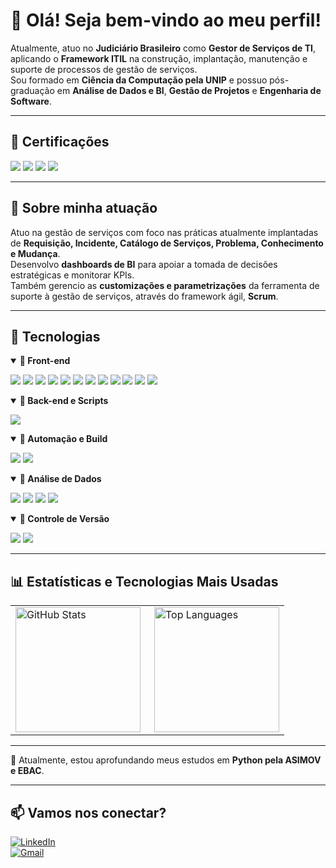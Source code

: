 # 👋 Olá! Seja bem-vindo ao meu perfil!

Atualmente, atuo no **Judiciário Brasileiro** como **Gestor de Serviços de TI**, aplicando o **Framework ITIL** na construção, implantação, manutenção e suporte de processos de gestão de serviços.  
Sou formado em **Ciência da Computação pela UNIP** e possuo pós-graduação em **Análise de Dados e BI**, **Gestão de Projetos** e **Engenharia de Software**.

---

## 📌 Certificações

<p>
  <img src="https://img.shields.io/badge/ITIL%20V3-Foundation-blue" />
  <img src="https://img.shields.io/badge/ITIL%20V3-OSA-blue" />
  <img src="https://img.shields.io/badge/CTFL-Certified%20Tester-orange" />
  <img src="https://img.shields.io/badge/Scrum-Master-green" />
</p>

---

## 💼 Sobre minha atuação

Atuo na gestão de serviços com foco nas práticas atualmente implantadas de **Requisição, Incidente, Catálogo de Serviços, Problema, Conhecimento e Mudança**.  
Desenvolvo **dashboards de BI** para apoiar a tomada de decisões estratégicas e monitorar KPIs.  
Também gerencio as **customizações e parametrizações** da ferramenta de suporte à gestão de serviços, através do framework ágil, **Scrum**.

---

## 🚀 Tecnologias

<details open>
<summary><strong>🔹 Front-end</strong></summary>

<p>
  <img src="https://img.shields.io/badge/CSS3-%231572B6.svg?style=flat&logo=css3&logoColor=white" />
  <img src="https://img.shields.io/badge/JavaScript-%23F7DF1E.svg?style=flat&logo=javascript&logoColor=black" />
  <img src="https://img.shields.io/badge/ES6+-yellow?style=flat&logo=javascript&logoColor=black" />
  <img src="https://img.shields.io/badge/Babel-transpiler-yellow?style=flat&logo=babel&logoColor=black" />
  <img src="https://img.shields.io/badge/TypeScript-%23007ACC.svg?style=flat&logo=typescript&logoColor=white" />
  <img src="https://img.shields.io/badge/React-%2361DAFB.svg?style=flat&logo=react&logoColor=black" />
  <img src="https://img.shields.io/badge/Vue.js-%234FC08D.svg?style=flat&logo=vuedotjs&logoColor=white" />
  <img src="https://img.shields.io/badge/jQuery-%230769AD.svg?style=flat&logo=jquery&logoColor=white" />
  <img src="https://img.shields.io/badge/Bootstrap-%23563D7C.svg?style=flat&logo=bootstrap&logoColor=white" />
  <img src="https://img.shields.io/badge/Ajax-%23007396.svg?style=flat&logo=ajax&logoColor=white" />
  <img src="https://img.shields.io/badge/SASS-%23CC6699.svg?style=flat&logo=sass&logoColor=white" />
  <img src="https://img.shields.io/badge/LESS-%231D365D.svg?style=flat&logo=less&logoColor=white" />
</p>
</details>

<details open>
<summary><strong>🔹 Back-end e Scripts</strong></summary>

<p>
  <img src="https://img.shields.io/badge/Python-%233776AB.svg?style=flat&logo=python&logoColor=white" />
</p>
</details>

<details open>
<summary><strong>🔹 Automação e Build</strong></summary>

<p>
  <img src="https://img.shields.io/badge/Gulp-%23CF4647.svg?style=flat&logo=gulp&logoColor=white" />
  <img src="https://img.shields.io/badge/Grunt-%23FAA918.svg?style=flat&logo=grunt&logoColor=black" />
</p>
</details>

<details open>
<summary><strong>🔹 Análise de Dados</strong></summary>

<p>
  <img src="https://img.shields.io/badge/Oracle%20Analytics-%23F80000.svg?style=flat&logo=oracle&logoColor=white" />
  <img src="https://img.shields.io/badge/Google%20Data%20Studio-%234285F4.svg?style=flat&logo=googleanalytics&logoColor=white" />
  <img src="https://img.shields.io/badge/Power%20BI-%23F2C811.svg?style=flat&logo=powerbi&logoColor=black" />
  <img src="https://img.shields.io/badge/Tableau-%23E97627.svg?style=flat&logo=tableau&logoColor=white" />
</p>
</details>

<details open>
<summary><strong>🔹 Controle de Versão</strong></summary>

<p>
  <img src="https://img.shields.io/badge/Git-%23F05033.svg?style=flat&logo=git&logoColor=white" />
  <img src="https://img.shields.io/badge/GitHub-%23121011.svg?style=flat&logo=github&logoColor=white" />
</p>
</details>

---

## 📊 Estatísticas e Tecnologias Mais Usadas

<table>
  <tr>
    <td>
      <img 
        align="left" 
        alt="GitHub Stats" 
        height="200" 
        src="https://github-readme-stats.vercel.app/api?username=diegofelipesoares&show_icons=true&theme=tokyonight&include_all_commits=true&locale=pt-br" 
      />
    </td>
    <td>
      <img 
        align="right" 
        alt="Top Languages" 
        height="200" 
        src="https://github-readme-stats.vercel.app/api/top-langs/?username=diegofelipesoares&layout=compact&theme=tokyonight&custom_title=Tecnologias" 
      />
    </td>
  </tr>
</table>

---

📘 Atualmente, estou aprofundando meus estudos em **Python pela ASIMOV e EBAC**.

---

## 📫 Vamos nos conectar?

[![LinkedIn](https://img.shields.io/badge/LinkedIn-Diego%20Soares-blue?style=flat&logo=linkedin)](https://www.linkedin.com/in/diegosoares7/)  
[![Gmail](https://img.shields.io/badge/Gmail-diegofelipesoares%40gmail.com-red?style=flat&logo=gmail&logoColor=white)](mailto:diegofelipesoares@gmail.com)
